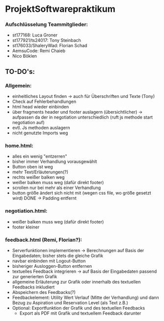 # ProjektSoftwarepraktikum

### Aufschlüsselung Teammitglieder:
- st177168: Luca Groner
- st177921/ts24017: Tony Steinbach
- st176033/ShaleryWad: Florian Schad
- AemsuCode: Remi Chaieb
- Nico Böklen

## TO-DO's:

### Allgemein:
- einheitliches Layout finden -> auch für Überschriften und Texte (Tony)
- Check auf Fehlerbehandlungen
- html head wieder einbinden
- über fragments header und footer auslagern (übersichtlicher) -> aufpassen da der in negotiation unterschiedlich (ruft js methode start negotiation auf)
- evtl. Js methoden auslagern
- nicht genutzte Imports weg


### home.html:
- alles ein wenig "entzerren"
- bisher immer Verhandlung vorausgewählt
- Button oben ist weg
- mehr Text/Erläuterungen(?)
- rechts weißer balken weg
- weißer balken muss weg (dafür direkt footer)
- scrollen nur bei mehr als einer Verhandlung
- button größe ändert sich nicht mit (wegen css file, wo größe gesetzt wird) DONE -> Padding entfernt
 
### negotiation.html:
- weißer balken muss weg (dafür direkt footer)
- footer kleiner

### feedback.html (Remi, Florian?):
- Serverfunktionen implementieren -> Berechnungen auf Basis der Eingabedaten; bisher stets die gleiche Grafik
- navbar einbinden mit Logout-Button
- bisheriger Ausloggen-Button entfernen
- textuelles Feedback integrieren -> auf Basis der Eingabedaten passend zur generierten Grafik
- allgemeine Erläuterung zur Grafik oder innerhalb des textuellen Feedbacks inkludiert
- Abspeichern des Feedbacks(?)
- Feedbackelement: Utility Wert Verlauf (Mitte der Verhandlung) und dann Bezug zu Aspiration und Reservation Level (als Text z.B.)
- Optional: Exportfunktion der Grafik und des textuellen Feedbacks
    + Export als PDF mit Grafik und textuellem Feedback darunter

